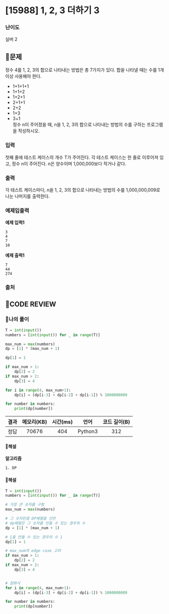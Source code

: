 # [15988] 1, 2, 3 더하기 3

### **난이도**
실버 2
## **📝문제**
정수 4를 1, 2, 3의 합으로 나타내는 방법은 총 7가지가 있다. 합을 나타낼 때는 수를 1개 이상 사용해야 한다.

- 1+1+1+1
- 1+1+2
- 1+2+1
- 2+1+1
- 2+2
- 1+3
- 3+1  
정수 n이 주어졌을 때, n을 1, 2, 3의 합으로 나타내는 방법의 수를 구하는 프로그램을 작성하시오.
### **입력**
첫째 줄에 테스트 케이스의 개수 T가 주어진다. 각 테스트 케이스는 한 줄로 이루어져 있고, 정수 n이 주어진다. n은 양수이며 1,000,000보다 작거나 같다.
### **출력**
각 테스트 케이스마다, n을 1, 2, 3의 합으로 나타내는 방법의 수를 1,000,000,009로 나눈 나머지를 출력한다.
### **예제입출력**

**예제 입력1**

```
3
4
7
10
```

**예제 출력1**

```
7
44
274
```

### **출처**

## **🧐CODE REVIEW**

### **🧾나의 풀이**

```python
T = int(input())
numbers = [int(input()) for _ in range(T)]

max_num = max(numbers)
dp = [1] * (max_num + 1)

dp[1] = 1

if max_num > 1:
    dp[2] = 2
if max_num > 2:
    dp[3] = 4

for i in range(4, max_num+1):
    dp[i] = (dp[i-3] + dp[i-2] + dp[i-1]) % 1000000009

for number in numbers:
    print(dp[number])
```

결과	| 메모리(KB) |	시간(ms) |	언어 |	코드 길이(B)
:----:|:-----:|:-----:|:-----:|:--------:
정답|70676|404|Python3|312
#### **📝해설**

**알고리즘**
```
1. DP
```

#### **📝해설**

```python
T = int(input())
numbers = [int(input()) for _ in range(T)]

# 가장 큰 숫자를 구함
max_num = max(numbers)

# 그 숫자만큼 DP배열을 선언
# dp배열은 그 숫자를 만들 수 있는 경우의 수
dp = [1] * (max_num + 1)

# 1을 만들 수 있는 경우의 수 1
dp[1] = 1

# max_num의 edge case 고려
if max_num > 1:
    dp[2] = 2
if max_num > 2:
    dp[3] = 4


# 점화식
for i in range(4, max_num+1):
    dp[i] = (dp[i-3] + dp[i-2] + dp[i-1]) % 1000000009

for number in numbers:
    print(dp[number])
```